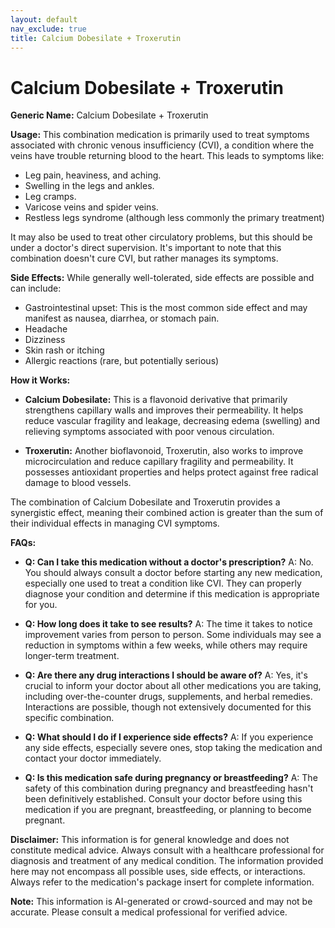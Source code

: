 ```yaml
---
layout: default
nav_exclude: true
title: Calcium Dobesilate + Troxerutin
---
```


# Calcium Dobesilate + Troxerutin

**Generic Name:** Calcium Dobesilate + Troxerutin

**Usage:** This combination medication is primarily used to treat symptoms associated with chronic venous insufficiency (CVI), a condition where the veins have trouble returning blood to the heart.  This leads to symptoms like:

* Leg pain, heaviness, and aching.
* Swelling in the legs and ankles.
* Leg cramps.
* Varicose veins and spider veins.
* Restless legs syndrome (although less commonly the primary treatment)

It may also be used to treat other circulatory problems, but this should be under a doctor's direct supervision.  It's important to note that this combination doesn't cure CVI, but rather manages its symptoms.

**Side Effects:**  While generally well-tolerated, side effects are possible and can include:

* Gastrointestinal upset:  This is the most common side effect and may manifest as nausea, diarrhea, or stomach pain.
* Headache
* Dizziness
* Skin rash or itching
* Allergic reactions (rare, but potentially serious)


**How it Works:**

* **Calcium Dobesilate:** This is a flavonoid derivative that primarily strengthens capillary walls and improves their permeability. It helps reduce vascular fragility and leakage, decreasing edema (swelling) and relieving symptoms associated with poor venous circulation.

* **Troxerutin:**  Another bioflavonoid, Troxerutin, also works to improve microcirculation and reduce capillary fragility and permeability. It possesses antioxidant properties and helps protect against free radical damage to blood vessels.

The combination of Calcium Dobesilate and Troxerutin provides a synergistic effect, meaning their combined action is greater than the sum of their individual effects in managing CVI symptoms.

**FAQs:**

* **Q: Can I take this medication without a doctor's prescription?**  A: No.  You should always consult a doctor before starting any new medication, especially one used to treat a condition like CVI. They can properly diagnose your condition and determine if this medication is appropriate for you.

* **Q: How long does it take to see results?** A: The time it takes to notice improvement varies from person to person.  Some individuals may see a reduction in symptoms within a few weeks, while others may require longer-term treatment.

* **Q: Are there any drug interactions I should be aware of?** A: Yes, it's crucial to inform your doctor about all other medications you are taking, including over-the-counter drugs, supplements, and herbal remedies.  Interactions are possible, though not extensively documented for this specific combination.

* **Q: What should I do if I experience side effects?** A: If you experience any side effects, especially severe ones, stop taking the medication and contact your doctor immediately.

* **Q: Is this medication safe during pregnancy or breastfeeding?** A:  The safety of this combination during pregnancy and breastfeeding hasn't been definitively established.  Consult your doctor before using this medication if you are pregnant, breastfeeding, or planning to become pregnant.

**Disclaimer:** This information is for general knowledge and does not constitute medical advice. Always consult with a healthcare professional for diagnosis and treatment of any medical condition.  The information provided here may not encompass all possible uses, side effects, or interactions.  Always refer to the medication's package insert for complete information.


**Note:** This information is AI-generated or crowd-sourced and may not be accurate. Please consult a medical professional for verified advice.